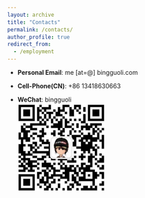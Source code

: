 ```yaml
---
layout: archive
title: "Contacts"
permalink: /contacts/
author_profile: true
redirect_from:
  - /employment
---
```


* **Personal Email**:
    me [at=@] bingguoli.com
    
* **Cell-Phone(CN)**:
    +86 13418630663

* **WeChat**: bingguoli   
    <img src="../images/wechat_chaoyanghe.png" width="200">
